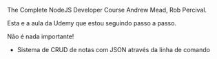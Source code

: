 The Complete NodeJS Developer Course
Andrew Mead, Rob Percival.

Esta e a aula da Udemy que estou seguindo passo a passo.

Não é nada importante!
- Sistema de CRUD de notas com JSON através da linha de comando
